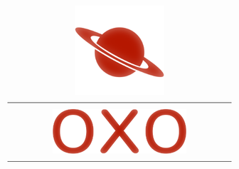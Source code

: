 <p align="center">
    <img src="www/img/oxo.icon.webp" alt="" width="200px" />
</p>

---

<p align="center">
    <img src="www/img/oxo.logo.webp" alt="oxo" width="300px" />
</p>

---
